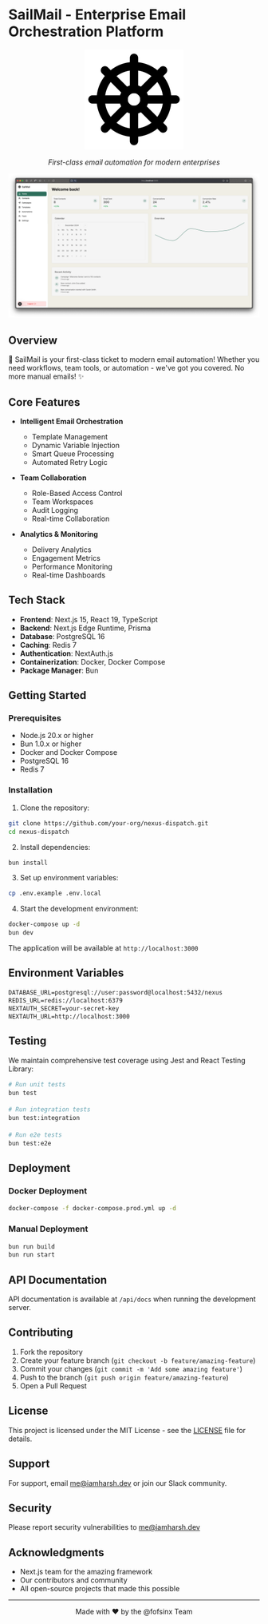 # SailMail - Enterprise Email Orchestration Platform

<div align="center">
  <img src="public/sailer.svg" alt="SailMail Logo" />
  <p><em>First-class email automation for modern enterprises</em></p>
</div>

![SailMail Demo](public/preview.png)

## Overview

🚢 SailMail is your first-class ticket to modern email automation! Whether you need workflows, team tools, or automation - we've got you covered. No more manual emails! ✨

## Core Features

- **Intelligent Email Orchestration**

  - Template Management
  - Dynamic Variable Injection
  - Smart Queue Processing
  - Automated Retry Logic

- **Team Collaboration**

  - Role-Based Access Control
  - Team Workspaces
  - Audit Logging
  - Real-time Collaboration

- **Analytics & Monitoring**
  - Delivery Analytics
  - Engagement Metrics
  - Performance Monitoring
  - Real-time Dashboards

## Tech Stack

- **Frontend**: Next.js 15, React 19, TypeScript
- **Backend**: Next.js Edge Runtime, Prisma
- **Database**: PostgreSQL 16
- **Caching**: Redis 7
- **Authentication**: NextAuth.js
- **Containerization**: Docker, Docker Compose
- **Package Manager**: Bun

## Getting Started

### Prerequisites

- Node.js 20.x or higher
- Bun 1.0.x or higher
- Docker and Docker Compose
- PostgreSQL 16
- Redis 7

### Installation

1. Clone the repository:

```bash
git clone https://github.com/your-org/nexus-dispatch.git
cd nexus-dispatch
```

2. Install dependencies:

```bash
bun install
```

3. Set up environment variables:

```bash
cp .env.example .env.local
```

4. Start the development environment:

```bash
docker-compose up -d
bun dev
```

The application will be available at `http://localhost:3000`

## Environment Variables

```env
DATABASE_URL=postgresql://user:password@localhost:5432/nexus
REDIS_URL=redis://localhost:6379
NEXTAUTH_SECRET=your-secret-key
NEXTAUTH_URL=http://localhost:3000
```

## Testing

We maintain comprehensive test coverage using Jest and React Testing Library:

```bash
# Run unit tests
bun test

# Run integration tests
bun test:integration

# Run e2e tests
bun test:e2e
```

## Deployment

### Docker Deployment

```bash
docker-compose -f docker-compose.prod.yml up -d
```

### Manual Deployment

```bash
bun run build
bun run start
```

## API Documentation

API documentation is available at `/api/docs` when running the development server.

## Contributing

1. Fork the repository
2. Create your feature branch (`git checkout -b feature/amazing-feature`)
3. Commit your changes (`git commit -m 'Add some amazing feature'`)
4. Push to the branch (`git push origin feature/amazing-feature`)
5. Open a Pull Request

## License

This project is licensed under the MIT License - see the [LICENSE](LICENSE) file for details.

## Support

For support, email me@iamharsh.dev or join our Slack community.

## Security

Please report security vulnerabilities to me@iamharsh.dev

## Acknowledgments

- Next.js team for the amazing framework
- Our contributors and community
- All open-source projects that made this possible

---

<div align="center">
  <p>Made with ❤️ by the @fofsinx Team</p>
</div>
